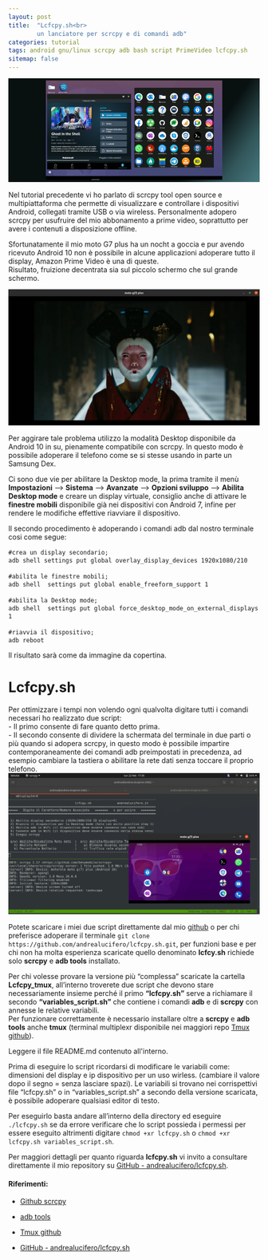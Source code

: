 ```yaml
---
layout: post
title:  "Lcfcpy.sh<br>
        un lanciatore per scrcpy e di comandi adb" 
categories: tutorial
tags: android gnu/linux scrcpy adb bash script PrimeVideo lcfcpy.sh
sitemap: false
---
```

<div class="contenuto-centrato">
<img src="/assets/tutorial/tutorial4/top.png" alt="Scrcpy and Lcfcpy.sh" class="img-centrata" oncontextmenu="return false;" /> </div>

Nel tutorial precedente vi ho parlato di scrcpy tool open source e multipiattaforma che permette di visualizzare e controllare i dispositivi Android, collegati tramite USB o via wireless.
Personalmente adopero scrcpy per usufruire del mio abbonamento a prime video, soprattutto per avere i contenuti a disposizione offline.

Sfortunatamente il mio moto G7 plus ha un nocht a goccia e pur avendo ricevuto Android 10 non è possibile in alcune applicazioni adoperare tutto il display, Amazon Prime Video è una di queste. <br>
Risultato, fruizione decentrata sia sul piccolo schermo che sul grande schermo.

<img src="/assets/tutorial/tutorial4/Schermata da 2021-02-22 17-38-00.png" alt="Scrcpy and Lcfcpy.sh" class="img-centrata" oncontextmenu="return false;" />

Per aggirare tale problema utilizzo la modalità Desktop disponibile da Android 10 in su, pienamente compatibile con scrcpy. In questo modo è possibile adoperare il telefono come se si stesse usando in parte un Samsung Dex.

Ci sono due vie per abilitare la Desktop mode, la prima tramite il menù **Impostazioni** –> **Sistema** –> **Avanzate** –> **Opzioni sviluppo** –> **Abilita Desktop mode** e creare un display virtuale, consiglio anche di attivare le **finestre mobili** disponibile già nei dispositivi con Android 7, infine per rendere le modifiche effettive riavviare il dispositivo.

Il secondo procedimento è adoperando i comandi adb dal nostro terminale cosi come segue:

```
#crea un display secondario;
adb shell settings put global overlay_display_devices 1920x1080/210 

#abilita le finestre mobili;
adb shell  settings put global enable_freeform_support 1 

#abilita la Desktop mode;
adb shell  settings put global force_desktop_mode_on_external_displays 1 

#riavvia il dispositivo;
adb reboot  
```

Il risultato sarà come da immagine da copertina.

<h1> Lcfcpy.sh </h1>
Per ottimizzare i tempi non volendo ogni qualvolta digitare tutti i comandi necessari ho realizzato due script:<br>
- Il primo consente di fare quanto detto prima.<br>
- Il secondo consente di dividere la schermata del terminale in due parti o più quando si adopera scrcpy, in questo modo è possibile impartire contemporaneamente dei comandi adb preimpostati in precedenza, ad esempio cambiare la tastiera o abilitare la rete dati senza toccare il proprio telefono.

<img src="/assets/tutorial/tutorial4/Schermata da 2021-02-22 17-35-53.png" alt="Scrcpy and Lcfcpy.sh" class="img-centrata" oncontextmenu="return false;" />

Potete scaricare i miei due script direttamente dal mio [github] o per chi preferisce adoperare il terminale `git clone https://github.com/andrealucifero/lcfcpy.sh.git`, per funzioni base e per chi non ha molta esperienza scaricate quello denominato **lcfcy.sh** richiede solo **scrcpy** e **adb tools** installato.

Per chi volesse provare la versione più “complessa” scaricate la cartella **Lcfcpy_tmux**, all’interno troverete due script che devono stare necessariamente insieme perché il primo **“lcfcpy.sh”** serve a richiamare il secondo **“variables_script.sh”** che contiene i comandi **adb** e di **scrcpy** con annesse le relative variabili. <br>
Per funzionare correttamente è necessario installare oltre a **scrcpy** e **adb tools** anche **tmux** (terminal multiplexr disponibile nei maggiori repo [Tmux github]).

Leggere il file README.md contenuto all'interno.

Prima di eseguire lo script ricordarsi di modificare le variabili come: dimensioni del display e ip dispositivo per un uso wirless. (cambiare il valore dopo il segno = senza lasciare spazi). Le variabili si trovano nei corrispettivi file “lcfcpy.sh” o in “variables_script.sh” a secondo della versione scaricata, è possibile adoperare qualsiasi editor di testo.

Per eseguirlo basta andare all’interno della directory ed eseguire `./lcfcpy.sh` se da errore verificare che lo script possieda i permessi per essere eseguito altrimenti digitare  `chmod +xr lcfcpy.sh` o `chmod +xr lcfcpy.sh variables_script.sh`.

Per maggiori dettagli per quanto riguarda **lcfcpy.sh** vi invito a consultare direttamente il mio repository su [GitHub - andrealucifero/lcfcpy.sh].

#### Riferimenti:

- [Github scrcpy]

- [adb tools]

- [Tmux github]

- [GitHub - andrealucifero/lcfcpy.sh]

[GitHub scrcpy]: https://github.com/Genymobile/scrcpy
[github]: https://github.com/andrealucifero/lcfcpy.sh
[GitHub - andrealucifero/lcfcpy.sh]: https://github.com/andrealucifero/lcfcpy.sh
[adb tools]: https://developer.android.com/studio/command-line/adb
[Tmux github]: https://github.com/tmux/tmux/wiki